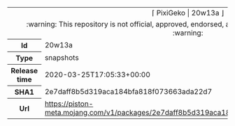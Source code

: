 <html><table>
<tr><td colspan="2" align="center"><img width="0" height="0"><br/>⌈ PixiGeko | 20w13a ⌋<br/><img width="0" height="0"></td></tr>
<tr><td colspan="2" align="center"><img width="0" height="0"><br/>
:warning: This repository is not official, approved, endorsed, associated or connected with Mojang :warning:
<br/><img width="0" height="0"></td></tr>
<tr><th>Id</th><td>20w13a</td></tr>
<tr><th>Type</th><td>snapshots</td></tr>
<tr><th>Release time</th><td>2020-03-25T17:05:33+00:00</td></tr>
<tr><th>SHA1</th><td>2e7daff8b5d319aca184bfa818f073663ada22d7</td></tr>
<tr><th>Url</th><td><a href="https://piston-meta.mojang.com/v1/packages/2e7daff8b5d319aca184bfa818f073663ada22d7/20w13a.json">https://piston-meta.mojang.com/v1/packages/2e7daff8b5d319aca184bfa818f073663ada22d7/20w13a.json</a></td></tr>